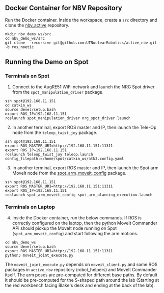 ## Docker Container for NBV Repository

Run the Docker container. Inside the workspace, create a `src` directory and clone the [nbv_active](https://github.com/UTNuclearRobotics/active_nbv/tree/ros_noetic) repository.

```
mkdir nbv_demo_ws/src
cd nbv_demo_ws/src
git clone --recursive git@github.com:UTNuclearRobotics/active_nbv.git -b ros_noetic
```

## Running the Demo on Spot

### Terminals on Spot

1. Connect to the AugRE51 WiFi network and launch the NRG Spot driver from the `spot_manipulation_driver` package. 
```
ssh spot@192.168.11.151 
cd catkin_ws 
source devel/setup.bash 
export ROS_IP=192.168.11.151 
roslaunch spot_manipulation_driver nrg_spot_driver.launch
```

2. In another terminal, export ROS master and IP, then launch the Tele-Op node from the `teleop_twist_joy` package.
```
ssh spot@192.168.11.151 
export ROS_MASTER_URI=http://192.168.11.151:11311
export ROS_IP=192.168.11.151
roslaunch teleop_twist_joy teleop.launch config_filepath:=/home/spot/catkin_ws/atk3.config.yaml
```

3. In another terminal, export ROS master and IP, then launch the Spot arm MoveIt node from the [spot_arm_moveit_config](https://github.com/UTNuclearRobotics/nrg_spot_manipulation_moveit/tree/nrg_devel) package.
```
ssh spot@192.168.11.151 
export ROS_MASTER_URI=http://192.168.11.151:11311
export ROS_IP=192.168.11.151
roslaunch spot_arm_moveit_config spot_arm_planning_execution.launch
```


### Terminals on Laptop

4. Inside the Docker container, run the below commands. If ROS is correctly configured on the laptop, then the python MoveIt Commander API should pickup the MoveIt node running on Spot (`spot_arm_moveit_config`) and start following the arm motions.
```
cd nbv_demo_ws
source devel/setup.bash
export ROS_MASTER_URI=http://192.168.11.151:11311
python3 moveit_joint_execute.py
```

The `moveit_joint_execute.py` depends on `moveit_client.py` and some ROS packages in `active_nbv` repository (robot_helpers) and MoveIt Commander itself. The arm poses are pre-computed for different base paths. By default it should be pre-computed for the S-shaped path around the lab (Starting at the red workbench facing Blake's desk and ending at the back of the lab).
